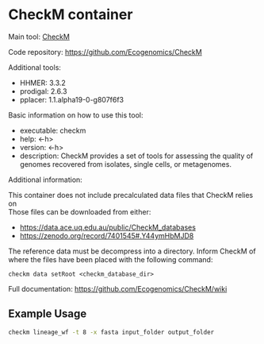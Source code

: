# CheckM container

Main tool: [CheckM](https://github.com/Ecogenomics/CheckM)
  
Code repository: https://github.com/Ecogenomics/CheckM

Additional tools:
- HHMER: 3.3.2
- prodigal: 2.6.3
- pplacer: 1.1.alpha19-0-g807f6f3

Basic information on how to use this tool:
- executable: checkm
- help: <-h>
- version: <-h>
- description: CheckM provides a set of tools for assessing the quality of genomes recovered from isolates, single cells, or metagenomes.

Additional information:

This container does not include precalculated data files that CheckM relies on</br>
Those files can be downloaded from either:
- https://data.ace.uq.edu.au/public/CheckM_databases
- https://zenodo.org/record/7401545#.Y44ymHbMJD8

The reference data must be decompress into a directory. Inform CheckM of where the files have been placed with the following command:
```
checkm data setRoot <checkm_database_dir>
```

Full documentation: https://github.com/Ecogenomics/CheckM/wiki

## Example Usage

```bash
checkm lineage_wf -t 8 -x fasta input_folder output_folder
```
